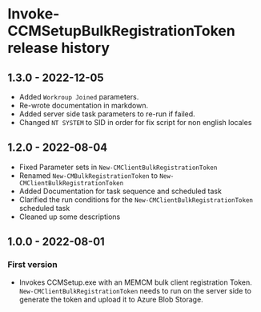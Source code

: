 # Invoke-CCMSetupBulkRegistrationToken release history

## 1.3.0 - 2022-12-05

* Added `Workroup Joined` parameters.
* Re-wrote documentation in markdown.
* Added server side task parameters to re-run if failed.
* Changed `NT SYSTEM` to SID in order for fix script for non english locales

## 1.2.0 - 2022-08-04

* Fixed Parameter sets in `New-CMClientBulkRegistrationToken`
* Renamed `New-CMBulkRegistrationToken` to `New-CMClientBulkRegistrationToken`
* Added Documentation for task sequence and scheduled task
* Clarified the run conditions for the `New-CMClientBulkRegistrationToken` scheduled task
* Cleaned up some descriptions

## 1.0.0 - 2022-08-01

### First version

* Invokes CCMSetup.exe with an MEMCM bulk client registration Token. `New-CMClientBulkRegistrationToken` needs to run on the server side to generate the token and upload it to Azure Blob Storage.
